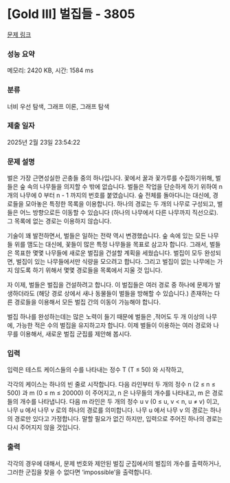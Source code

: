 # [Gold III] 벌집들 - 3805 

[문제 링크](https://www.acmicpc.net/problem/3805) 

### 성능 요약

메모리: 2420 KB, 시간: 1584 ms

### 분류

너비 우선 탐색, 그래프 이론, 그래프 탐색

### 제출 일자

2025년 2월 23일 23:54:22

### 문제 설명

<p>벌은 가장 근면성실한 곤충들 중의 하나입니다. 꽃에서 꿀과 꽃가루를 수집하기위해, 벌들은 숲 속의 나무들을 의지할 수 밖에 없습니다. 벌들은 작업을 단순하게 하기 위하여 n 개의 나무에 0 부터 n - 1 까지의 번호를 붙였습니다. 숲 전체를 돌아다니는 대신에, 경로들을 모아놓은 특정한 목록을 이용합니다. 하나의 경로는 두 개의 나무로 구성되고, 벌들은 어느 방향으로든 이동할 수 있습니다 (하나의 나무에서 다른 나무까지 직선으로). 그 목록에 없는 경로는 이용하지 않습니다.</p>

<p>기술이 꽤 발전하면서, 벌들은 일하는 전략 역시 변경했습니다. 숲 속에 있는 모든 나무들 위를 맴도는 대신에, 꽃들이 많은 특정 나무들을 목표로 삼고자 합니다. 그래서, 벌들은 목표한 몇몇 나무들에 새로운 벌집을 건설할 계획을 세웠습니다. 벌집이 모두 완성되면, 벌집이 있는 나무들에서만 식량을 모으려고 합니다. 그리고 벌집이 없는 나무에는 가지 않도록 하기 위해서 몇몇 경로들을 목록에서 지울 것 입니다. </p>

<p>자 이제, 벌들은 벌집을 건설하려고 합니다. 이 벌집들은 여러 경로 중 하나에 문제가 발생하더라도 (해당 경로 상에서 새나 동물들이 벌들을 방해할 수 있습니다.) 존재하는 다른 경로들을 이용해서 모든 벌집 간의 이동이 가능해야 합니다.</p>

<p>벌집 하나를 완성하는데는 많은 노력이 들기 때문에 벌들은 ,적어도 두 개 이상의 나무에, 가능한 적은 수의 벌집을 유지하고자 합니다. 이제 벌들이 이용하는 여러 경로와 나무를 이용해서, 새로운 벌집 군집를 제안해 봅시다.</p>

### 입력 

 <p>입력은 테스트 케이스들의 수를 나타내는 정수 T (T ≤ 50) 와 시작하고, </p>

<p>각각의 케이스는 하나의 빈 줄로 시작합니다. 다음 라인부터 두 개의 정수 n (2 ≤ n ≤ 500) 과 m (0 ≤ m ≤ 20000) 이 주어지고, n 은 나무들의 개수를 나타내고, m 은 경로들의 개수를 나타냅니다. 다음 m 라인은 두 개의 정수 u v (0 ≤ u, v < n, u ≠ v) 이고, 나무 u 에서 나무 v 로의 하나의 경로를 의미합니다. 나무 u 에서 나무 v 의 경로는 하나의 경로만 있다고 가정합니다. 말할 필요가 없긴 하지만, 입력으로 주어진 하나의 경로는 다시 주어지지 않을 것입니다.</p>

### 출력 

 <p>각각의 경우에 대해서, 문제 번호와 제안된 벌집 군집에서의 벌집의 개수를 출력하거나, 그러한 군집을 찾을 수 없다면 ‘impossible’을 출력합니다.</p>

